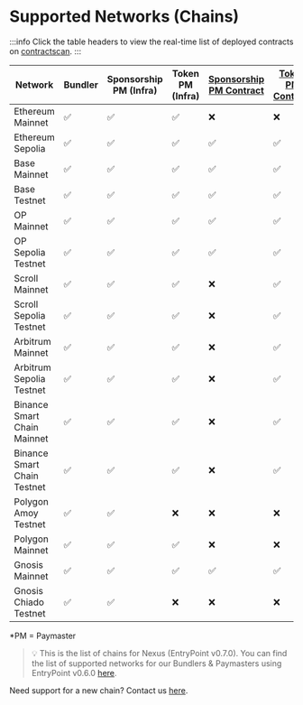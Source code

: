 # Supported Networks (Chains)

:::info
Click the table headers to view the real-time list of deployed contracts on [contractscan](https://contractscan.xyz/).
:::


| Network                      | Bundler | Sponsorship PM (Infra) | Token PM (Infra) | [Sponsorship PM Contract](https://contractscan.xyz/contract/0x0000006087310897e0BFfcb3f0Ed3704f7146852) | [Token PM Contract](https://contractscan.xyz/contract/0x00000000301515A5410e0d768aF4f53c416edf19) | [Nexus Contract](https://contractscan.xyz/contract/0x0000002D6DB27c52E3C11c1Cf24072004AC75cBa) |
|-----------------------------|---------|----------------------|-----------------|----------------------|-----------------|-----------------|
| Ethereum Mainnet            | ✅      | ✅                   | ✅              | ❌                   | ❌              | ❌              |
| Ethereum Sepolia            | ✅      | ✅                   | ✅              | ✅                   | ✅              | ✅              |
| Base Mainnet                | ✅      | ✅                   | ✅              | ✅                   | ✅              | ✅              |
| Base Testnet                | ✅      | ✅                   | ✅              | ✅                   | ✅              | ✅              |
| OP Mainnet                  | ✅      | ✅                   | ✅              | ✅                   | ✅              | ✅              |
| OP Sepolia Testnet          | ✅      | ✅                   | ✅              | ✅                   | ✅              | ✅              |
| Scroll Mainnet              | ✅      | ✅                   | ✅              | ❌                   | ✅              | ✅              |
| Scroll Sepolia Testnet      | ✅      | ✅                   | ✅              | ❌                   | ✅              | ✅              |
| Arbitrum Mainnet            | ✅      | ✅                   | ✅              | ❌                   | ✅              | ✅              |
| Arbitrum Sepolia Testnet    | ✅      | ✅                   | ✅              | ❌                   | ✅              | ✅              |
| Binance Smart Chain Mainnet | ✅      | ✅                   | ✅              | ❌                   | ✅              | ✅              |
| Binance Smart Chain Testnet | ✅      | ✅                   | ✅              | ❌                   | ✅              | ✅              |
| Polygon Amoy Testnet        | ✅      | ✅                   | ❌              | ❌                   | ❌              | ✅              |
| Polygon Mainnet             | ✅      | ✅                   | ✅              | ❌                   | ❌              | ✅              |
| Gnosis Mainnet              | ✅      | ✅                   | ✅              | ✅                   | ✅              | ✅              |
| Gnosis Chiado Testnet       | ✅      | ✅                   | ❌              | ❌                   | ❌              | ✅              |

*PM = Paymaster

> 💡 This is the list of chains for Nexus (EntryPoint v0.7.0). You can find the list of supported networks for our Bundlers & Paymasters using EntryPoint v0.6.0 [here](/smartAccountsV2/supportedNetworks).

Need support for a new chain? Contact us [here](https://forms.gle/nycUAs3Fwyzz772w7).

